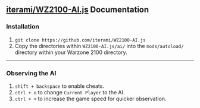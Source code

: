[iterami/WZ2100-AI.js](https://github.com/iterami/WZ2100-AI.js) Documentation
-----------------------------------------------------------------------------

### Installation

1. `git clone https://github.com/iterami/WZ2100-AI.js`
2. Copy the directories within `WZ2100-AI.js/ai/` into the `mods/autoload/` directory within your Warzone 2100 directory.

---

### Observing the AI

1. `shift + backspace` to enable cheats.
2. `ctrl + o` to change `Current Player` to the AI.
3. `ctrl + +` to increase the game speed for quicker observation.

